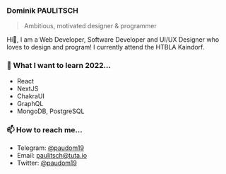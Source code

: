 ### Dominik PAULITSCH

> Ambitious, motivated designer & programmer

Hi👋, I am a Web Developer, Software Developer and UI/UX Designer who loves to design and program! I currently attend the HTBLA Kaindorf.

### 🌱 What I want to learn 2022...

- React
- NextJS
- ChakraUI
- GraphQL
- MongoDB, PostgreSQL

### 📫 How to reach me...

- Telegram: [@paudom19](https://t.me/maximousblk)
- Email: [paulitsch@tuta.io](mailto:paulitsch@tuta.io)
- Twitter: [@paudom19](https://twitter.com/paudom19)
